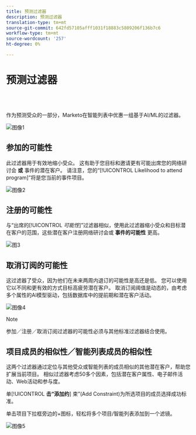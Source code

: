 ```yaml
---
title: 预测过滤器
description: 预测过滤器
translation-type: tm+mt
source-git-commit: 642fd57105afff1031f18883c5809206f136b7c6
workflow-type: tm+mt
source-wordcount: '257'
ht-degree: 0%

---
```



# 预测过滤器

<br> 

作为预测受众的一部分，Marketo在智能列表中优惠一组基于AI/ML的过滤器。

![图像1](/help/sky/assets/predictive-audiences/predictive-filters/predictive-filters-1.png)

## 参加的可能性

此过滤器用于有效地缩小受众。 这有助于您目标和邀请更有可能出席您的网络研讨会 **或** 事件的潜在客户。 请注意，您的“[!UICONTROL Likelihood to attend program]”将是您当前的事件项目。

![图像2](/help/sky/assets/predictive-audiences/predictive-filters/predictive-filters-2.png)

## 注册的可能性

与“出席的&#x200B;[!UICONTROL _可能性_]”过滤器相似，使用此过滤器缩小受众和目标潜在客户的范围，这些潜在客户注册网络研讨会或 **事件的可能性** 更高。

![图3](/help/sky/assets/predictive-audiences/predictive-filters/predictive-filters-3.png)

## 取消订阅的可能性

这过滤器了受众，因为他们在未来两周内退订的可能性是高还是低。 您可以使用它以不同和更有效的方式目标高疲劳潜在客户。 取消订阅阈值是动态的，由考虑多个属性的AI模型驱动，包括数据库中的提前期和潜在客户活动。

![图像4](/help/sky/assets/predictive-audiences/predictive-filters/predictive-filters-4.png)

>[!NOTE]
>
>参加／注册／取消订阅过滤器的可能性必须与其他标准过滤器结合使用。

## 项目成员的相似性／智能列表成员的相似性

这两个过滤器通过定位与其他受众或智能列表的成员相似的其他潜在客户，帮助您扩展当前项目。 相似过滤器考虑50多个因素，包括潜在客户属性、电子邮件活动、Web活动和参与度。

单&#x200B;[!UICONTROL **击“添加约**] 束”(Add Constraint)为所选项目的成员选择成功标准。

单击项目下拉框旁边的+图标，轻松将多个项目/智能列表添加到一个滤镜。

![图像5](/help/sky/assets/predictive-audiences/predictive-filters/predictive-filters-5.png)

